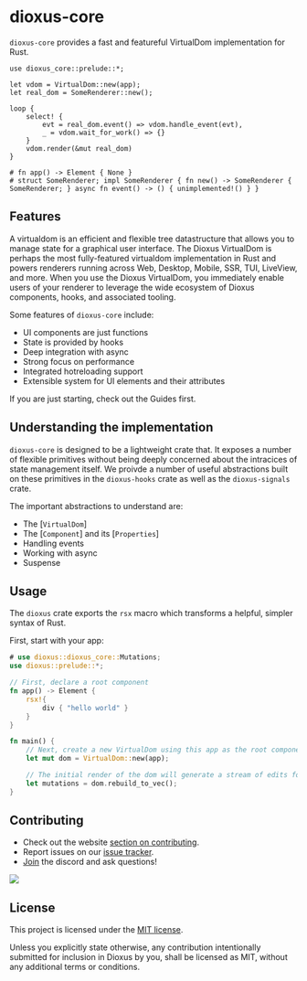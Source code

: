 # dioxus-core

`dioxus-core` provides a fast and featureful VirtualDom implementation for Rust.

```rust, ignore
use dioxus_core::prelude::*;

let vdom = VirtualDom::new(app);
let real_dom = SomeRenderer::new();

loop {
    select! {
        evt = real_dom.event() => vdom.handle_event(evt),
        _ = vdom.wait_for_work() => {}
    }
    vdom.render(&mut real_dom)
}

# fn app() -> Element { None }
# struct SomeRenderer; impl SomeRenderer { fn new() -> SomeRenderer { SomeRenderer; } async fn event() -> () { unimplemented!() } }
```

## Features

A virtualdom is an efficient and flexible tree datastructure that allows you to manage state for a graphical user interface. The Dioxus VirtualDom is perhaps the most fully-featured virtualdom implementation in Rust and powers renderers running across Web, Desktop, Mobile, SSR, TUI, LiveView, and more. When you use the Dioxus VirtualDom, you immediately enable users of your renderer to leverage the wide ecosystem of Dioxus components, hooks, and associated tooling.

Some features of `dioxus-core` include:

- UI components are just functions
- State is provided by hooks
- Deep integration with async
- Strong focus on performance
- Integrated hotreloading support
- Extensible system for UI elements and their attributes

If you are just starting, check out the Guides first.

## Understanding the implementation

`dioxus-core` is designed to be a lightweight crate that. It exposes a number of flexible primitives without being deeply concerned about the intracices of state management itself. We proivde a number of useful abstractions built on these primitives in the `dioxus-hooks` crate as well as the `dioxus-signals` crate.

The important abstractions to understand are:
- The [`VirtualDom`]
- The [`Component`] and its [`Properties`]
- Handling events
- Working with async
- Suspense

## Usage

The `dioxus` crate exports the `rsx` macro which transforms a helpful, simpler syntax of Rust.

First, start with your app:

```rust
# use dioxus::dioxus_core::Mutations;
use dioxus::prelude::*;

// First, declare a root component
fn app() -> Element {
    rsx!{
        div { "hello world" }
    }
}

fn main() {
    // Next, create a new VirtualDom using this app as the root component.
    let mut dom = VirtualDom::new(app);

    // The initial render of the dom will generate a stream of edits for the real dom to apply
    let mutations = dom.rebuild_to_vec();
}
```

## Contributing
- Check out the website [section on contributing](https://dioxuslabs.com/learn/0.5/contributing).
- Report issues on our [issue tracker](https://github.com/dioxuslabs/dioxus/issues).
- [Join](https://discord.gg/XgGxMSkvUM) the discord and ask questions!


<a href="https://github.com/dioxuslabs/dioxus/graphs/contributors">
  <img src="https://contrib.rocks/image?repo=dioxuslabs/dioxus&max=30&columns=10" />
</a>


## License
This project is licensed under the [MIT license].

[mit license]: https://github.com/DioxusLabs/dioxus/blob/master/LICENSE-MIT

Unless you explicitly state otherwise, any contribution intentionally submitted
for inclusion in Dioxus by you, shall be licensed as MIT, without any additional
terms or conditions.
